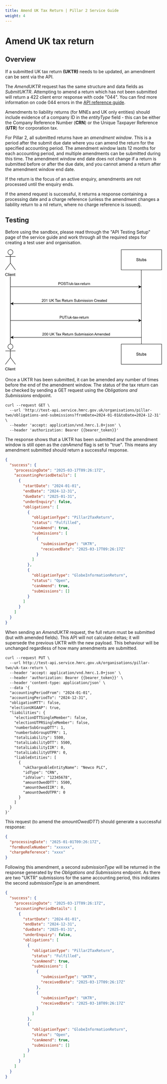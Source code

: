 ```yaml
---
title: Amend UK Tax Return | Pillar 2 Service Guide
weight: 4
---
```


# Amend UK tax return

## Overview
If a submitted UK tax return **(UKTR)** needs to be updated, an amendment can be sent via the API. 

The *AmendUKTR* request has the same structure and data fields as *SubmitUKTR*. Attempting to amend a return which has not been submitted will return a 422 client error response with code "044". You can find more information on code 044 errors in the [API reference guide](https://developer.service.hmrc.gov.uk/api-documentation/docs/api/service/pillar2-submission-api/1.0).

Amendments to liability returns (for MNEs and UK only entities) should include evidence of a company ID in the *entityType* field - this can be either the Company Reference Number (**CRN**) or the Unique Taxpayer Reference (**UTR**) for corporation tax.

For Pillar 2, all submitted returns have an *amendment window*. This is a period after the submit due date where you can amend the return for the specified accounting period. The amendment window lasts 12 months for each accounting period, and multiple amendments can be submitted during this time. The amendment window end date does not change if a return is submitted before or after the due date, and you cannot amend a return after the amendment window end date. 

If the return is the focus of an active enquiry, amendments are not processed until the enquiry ends. 

If the amend request is successful, it returns a response containing a processing date and a charge reference (unless the amendment changes a liability return to a nil return, where no charge reference is issued).


## Testing

Before using the sandbox, please read through the "API Testing Setup" page of the service guide and work through all the required steps for creating a test user and organisation. 

<a href="figures/amenduktr-test-sequence.svg" target="blank"><img src="figures/amenduktr-test-sequence.svg" alt="Sequence diagram showing REST calls for testing amend UK Tax Return" style="width:520px;" /></a>

Once a UKTR has been submitted, it can be amended any number of times before the end of the amendment window. The status of the tax return can be checked by sending a GET request using the *Obligations and Submissions* endpoint. 

```shell
curl --request GET \
  --url 'http://test-api.service.hmrc.gov.uk/organisations/pillar-two/obligations-and-submissions?fromDate=2024-01-01&toDate=2024-12-31' \
  --header 'accept: application/vnd.hmrc.1.0+json' \
  --header 'authorization: Bearer {{bearer_token}}' 
```
The response shows that a UKTR has been submitted and the amendment window is still open as the *canAmend* flag is set to "true". This means any amendment submitted should return a successful response.  

```json
{
  "success": {
    "processingDate": "2025-03-17T09:26:17Z",
    "accountingPeriodDetails": [
      {
        "startDate": "2024-01-01",
        "endDate": "2024-12-31",
        "dueDate": "2025-01-31",
        "underEnquiry": false,
        "obligations": [
          {
            "obligationType": "Pillar2TaxReturn",
            "status": "Fulfilled",
            "canAmend": true,
            "submissions": [
              {
                "submissionType": "UKTR",
                "receivedDate": "2025-03-17T09:26:17Z"
              }
            ]
          },
          {
            "obligationType": "GlobeInformationReturn",
            "status": "Open",
            "canAmend": true,
            "submissions": []
          }
        ]
      }
    ]
  }
}
```

When sending an *AmendUKTR* request, the full return must be submitted (but with amended fields). This API will not calculate deltas; it will supersede the previous UKTR with the new payload. This behaviour will be unchanged regardless of how many amendments are submitted.

```shell
curl --request PUT \
  --url http://test-api.service.hmrc.gov.uk/organisations/pillar-two/uk-tax-return \
  --header 'accept: application/vnd.hmrc.1.0+json' \
  --header 'authorization: Bearer {{bearer_token}}' \
  --header 'content-type: application/json' \
  --data '{
  "accountingPeriodFrom": "2024-01-01",
  "accountingPeriodTo": "2024-12-31",
  "obligationMTT": false,
  "electionUKGAAP": true,
  "liabilities": {
    "electionDTTSingleMember": false,
    "electionUTPRSingleMember": false,
    "numberSubGroupDTT": 1,
    "numberSubGroupUTPR": 1,
    "totalLiability": 5500,
    "totalLiabilityDTT": 5500,
    "totalLiabilityIIR": 0,
    "totalLiabilityUTPR": 0,
    "liableEntities": [
      {
        "ukChargeableEntityName": "Newco PLC",
        "idType": "CRN",
        "idValue": "12345678",
        "amountOwedDTT": 5500,
        "amountOwedIIR": 0,
        "amountOwedUTPR": 0
      }
    ]
  }
}'
```

This request (to amend the *amountOwedDTT*) should generate a successful response:

```json
{
  "processingDate": "2025-01-01T09:26:17Z",
  "formBundleNumber": "xxxxxx",
  "chargeReference": "xxxx"
}
```

Following this amendment, a second *submissionType* will be returned in the response generated by the *Obligations and Submissions* endpoint. As there are two "UKTR" submissions for the same accounting period, this indicates the second *submissionType* is an amendment.

```json
{
  "success": {
    "processingDate": "2025-03-17T09:26:17Z",
    "accountingPeriodDetails": [
      {
        "startDate": "2024-01-01",
        "endDate": "2024-12-31",
        "dueDate": "2025-01-31",
        "underEnquiry": false,
        "obligations": [
          {
            "obligationType": "Pillar2TaxReturn",
            "status": "Fulfilled",
            "canAmend": true,
            "submissions": [
              {
                "submissionType": "UKTR",
                "receivedDate": "2025-03-17T09:26:17Z"
              },
              {
                "submissionType": "UKTR",
                "receivedDate": "2025-03-18T09:26:17Z"
              }
            ]
          },
          {
            "obligationType": "GlobeInformationReturn",
            "status": "Open",
            "canAmend": true,
            "submissions": []
          }
        ]
      }
    ]
  }
}
```
